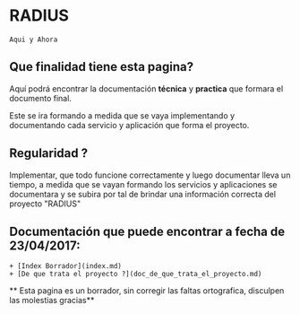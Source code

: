 # RADIUS
``Aqui y Ahora``

## Que finalidad tiene esta pagina?

Aquí podrá encontrar la documentación **técnica** y **practica** que
formara el documento final.

Este se ira formando a medida que se vaya implementando y documentando
cada servicio y aplicación que forma el proyecto.

## Regularidad ?

Implementar, que todo funcione correctamente y luego documentar lleva un
tiempo, a medida que se vayan formando los servicios y aplicaciones se 
documentara y se subira por tal de brindar una información correcta del 
proyecto "RADIUS"

## Documentación que puede encontrar a fecha de 23/04/2017:
    + [Index Borrador](index.md)
    + [De que trata el proyecto ?](doc_de_que_trata_el_proyecto.md)
    
    
    
    
** Esta pagina es un borrador, sin corregir las faltas ortografica, disculpen las molestias gracias**
